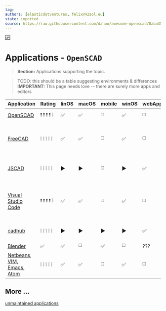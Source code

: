 ```yaml
---
tag:
authors: [elasticdotventures, felix@42sol.eu]
state: imported
source: https://raw.githubusercontent.com/dahoo/awesome-openscad/0aba35f98a11cb72406a04e7a3ed599bf5a1cf1d/README.md
---
```


[:up:](../README.md)

# Applications - `OpenSCAD`

> **Section:**
> Applications supporting the topic.

> TODO: this should be a table suggesting environments & differences
> **IMPORTANT:**
> This page needs love -- there are surely more apps and editors

| Application | Rating | linOS | macOS | mobile | winOS | webApp | Description |
|-------------|-----|-------|-------|-------|--------|------|-------------|
| [OpenSCAD](https://github.com/openscad/openscad) | :exclamation: :exclamation: :exclamation: :exclamation: :grey_exclamation: | :white_check_mark: | :white_check_mark: | :white_medium_square: | :white_check_mark:  | :white_medium_square: |the source of truth for everybody else. |
| [FreeCAD](https://github.com/FreeCAD/FreeCAD)  | :grey_exclamation: :grey_exclamation: :grey_exclamation: :grey_exclamation: :grey_exclamation: | :white_check_mark: | :white_check_mark: | :white_medium_square: |:white_check_mark: |:white_medium_square: | a venerable free open-source tool that features an OpenSCAD workbench |
| [JSCAD](https://github.com/jscad/OpenJSCAD.org) | :grey_exclamation: :grey_exclamation: :grey_exclamation: :grey_exclamation: :grey_exclamation: | :arrow_forward: | :arrow_forward: | :white_medium_square: | :arrow_forward: | :white_check_mark: |previously known as OpenJSCAD, online self-hosteable web-based ui & CLI. |
| [Visual Studio Code](https://github.com/Antyos/vscode-openscad) | :exclamation: :exclamation: :exclamation: :exclamation: :grey_exclamation: | :white_check_mark: | :white_check_mark: | :white_medium_square: |:white_check_mark: | :white_medium_square: | Language Service Provider "LSP" module (should be compatible with any editor, but only tested on vs-code) |
|  [cadhub](https://github.com/Irev-Dev/cadhub) | :grey_exclamation: :grey_exclamation: :grey_exclamation: :grey_exclamation: :grey_exclamation: | :arrow_forward: | :arrow_forward: | :arrow_forward: | :arrow_forward:  | :white_check_mark: | 👀 Live Demo: [https://cadhub.xyz/]() |
|  [Blender](https://github.com/elasticdotventures/blender-openSCAD) | :white_check_mark: | :white_check_mark: | :white_medium_square: | :white_check_mark: | :white_medium_square: | ??? |
| [Netbeans, VIM, Emacs, Atom]() | :grey_exclamation: :grey_exclamation: :grey_exclamation: :grey_exclamation: :grey_exclamation: | :white_check_mark: | :white_check_mark: | :white_medium_square: | :white_check_mark: | :white_medium_square: | ??? |



## More ...
[unmaintained applications](../attic/applications_unmaintained.md)


